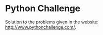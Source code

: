 # Python Challenge
Solution to the problems given in the website: http://www.pythonchallenge.com/.


